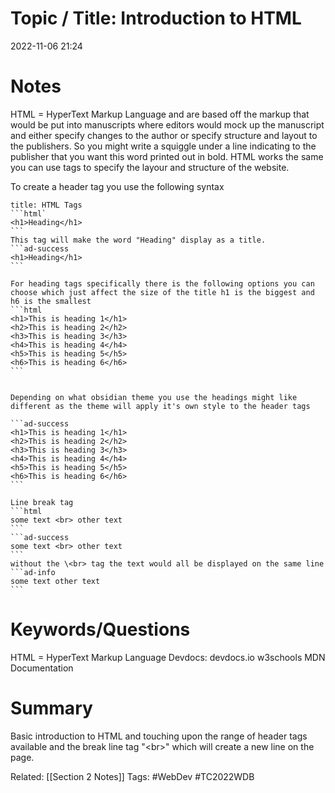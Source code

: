 # Topic / Title: Introduction to HTML
2022-11-06
21:24
# Notes
HTML = HyperText Markup Language and are based off the markup that would be put into manuscripts where editors would mock up the manuscript and either specify changes to the author or specify structure and layout to the publishers. So you might write a squiggle under a line indicating to the publisher that you want this word printed out in bold. HTML works the same you can use tags to specify the layour and structure of the website.

To create a header tag you use the following syntax
````ad-note
title: HTML Tags
```html`
<h1>Heading</h1>
```
This tag will make the word "Heading" display as a title.
```ad-success
<h1>Heading</h1>
```

For heading tags specifically there is the following options you can choose which just affect the size of the title h1 is the biggest and h6 is the smallest
```html
<h1>This is heading 1</h1>  
<h2>This is heading 2</h2>  
<h3>This is heading 3</h3>  
<h4>This is heading 4</h4>  
<h5>This is heading 5</h5>  
<h6>This is heading 6</h6>
```


Depending on what obsidian theme you use the headings might like different as the theme will apply it's own style to the header tags

```ad-success
<h1>This is heading 1</h1>  
<h2>This is heading 2</h2>  
<h3>This is heading 3</h3>  
<h4>This is heading 4</h4>  
<h5>This is heading 5</h5>  
<h6>This is heading 6</h6>
```

Line break tag
```html
some text <br> other text
```
```ad-success
some text <br> other text
```
without the \<br> tag the text would all be displayed on the same line
```ad-info
some text other text
```

````

# Keywords/Questions
HTML = HyperText Markup Language
Devdocs: devdocs.io
w3schools
MDN Documentation
# Summary
Basic introduction to HTML and touching upon the range of header tags available and the break line tag "\<br>" which will create a new line on the page.

Related: [[Section 2 Notes]]
Tags: #WebDev #TC2022WDB 